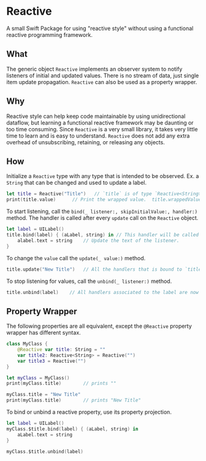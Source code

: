 # Reactive

A small Swift Package for using "reactive style" without using a functional reactive programming framework.

## What
The generic object `Reactive` implements an observer system to notify listeners of initial and updated values.  There is no stream of data, just single item update propagation.  `Reactive` can also be used as a property wrapper.

## Why
Reactive style can help keep code maintainable by using unidirectional dataflow, but learning a functional reactive framework may be daunting or too time consuming.  Since `Reactive` is a very small library, it takes very little time to learn and is easy to understand.  `Reactive` does not add any extra overhead of unsubscribing, retaining, or releasing any objects.

## How

Initialize a `Reactive` type with any type that is intended to be observed.  Ex. a `String` that can be changed and used to update a label.
```swift
let title = Reactive("Title")   // `title` is of type `Reactive<String>` in this case
print(title.value)      // Print the wrapped value.  title.wrappedValue works too.
```

To start listening, call the `bind(_ listener:, skipInitialValue:, handler:)`  method.  The handler is called after every `update` call on the `Reactive` object.
```swift
let label = UILabel()
title.bind(label) { (aLabel, string) in // This handler will be called with the listener and value as parameters
    alabel.text = string    // Update the text of the listener.
}
```

To change the `value` call the `update(_ value:)` method.
```swift
title.update("New Title")   // All the handlers that is bound to `title` object is called after the value is updated.
```

To stop listening for values, call the `unbind(_ listener:)` method.
```swift
title.unbind(label)    // All handlers associated to the label are now removed
```

## Property Wrapper
The following properties are all equivalent, except the `@Reactive` property wrapper has different syntax.
```swift
class MyClass {
    @Reactive var title: String = ""
    var title2: Reactive<String> = Reactive("")
    var title3 = Reactive("")
}

let myClass = MyClass()
print(myClass.title)        // prints ""

myClass.title = "New Title"
print(myClass.title)        // prints "New Title"

```

To bind or unbind a reactive property, use its property projection.
```swift
let label = UILabel()
myClass.$title.bind(label) { (aLabel, string) in
    aLabel.text = string
}

myClass.$title.unbind(label)
```
